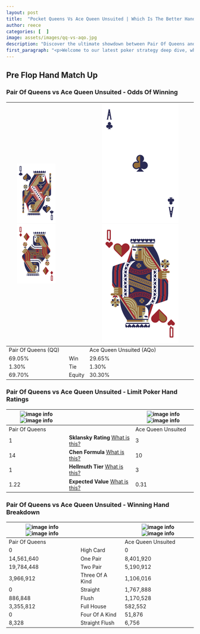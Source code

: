 ```yaml
---
layout: post
title:  "Pocket Queens Vs Ace Queen Unsuited | Which Is The Better Hand In Poker? A Complete Guide"
author: reece
categories: [  ]
image: assets/images/qq-vs-aqo.jpg
description: "Discover the ultimate showdown between Pair Of Queens and Ace Queen Unsuited in poker! Uncover the odds, strategies, and scenarios where one hand triumphs over the other. Get ready to up your poker game with this thrilling analysis."
first_paragraph: "<p>Welcome to our latest poker strategy deep dive, where we're pitting two distinct hands against each other in a high-stakes showdown: Pair Of Queens vs Ace Queen Unsuited.</p><p>In the dynamic world of poker, every decision counts, and knowing which hand holds the upper hand is key to your success at the table.</p><p>In this article, we'll dissect these two hands, explore the scenarios where one dominates the other, and equip you with the knowledge to make strategic choices that can tip the odds in your favor.</p><p>Get ready to unravel the intriguing dynamics of these poker hands and elevate your game to new heights.</p>"
---
```




[comment]: # (sp0)

## Pre Flop Hand Match Up

<div class="table hand-ratings" markdown="1"> 



### Pair Of Queens vs Ace Queen Unsuited - Odds Of Winning


    
| ![image info](assets/images/hand1/Q.png) ![image info](assets/images/hand1/qo.png) |  | ![image info](assets/images/hand2/A.png) ![image info](assets/images/hand2/qo.png) |
| -------- | -------- | -------- |
| Pair Of Queens (QQ) |  | Ace Queen Unsuited (AQo) |
| 69.05% | Win | 29.65% |
| 1.30% | Tie | 1.30% |
| 69.70% | Equity | 30.30% |




[comment]: # (sp1)



### Pair Of Queens vs Ace Queen Unsuited - Limit Poker Hand Ratings


    
| ![image info](https://www.riverpairs.com/assets/images/hand1/Q.png) ![image info](https://www.riverpairs.com/assets/images/hand1/qo.png) |  | ![image info](https://www.riverpairs.com/assets/images/hand2/A.png) ![image info](https://www.riverpairs.com/assets/images/hand2/qo.png) |
| -------- | -------- | -------- |
| Pair Of Queens |  | Ace Queen Unsuited |
| 1 | **Sklansky Rating** [What is this?](/sklansky-rating-explained) | 3 |
| 14 | **Chen Formula** [What is this?](/chen-formula-explained) | 10 |
| 1 | **Hellmuth Tier** [What is this?](/Hellmuth-tier-explained) | 3 |
| 1.22 | **Expected Value** [What is this?](/expected-value-explained) | 0.31 |




[comment]: # (sp2)



### Pair Of Queens vs Ace Queen Unsuited - Winning Hand Breakdown


    
| ![image info](https://www.riverpairs.com/assets/images/hand1/Q.png) ![image info](https://www.riverpairs.com/assets/images/hand1/qo.png) |  | ![image info](https://www.riverpairs.com/assets/images/hand2/A.png) ![image info](https://www.riverpairs.com/assets/images/hand2/qo.png) |
| -------- | -------- | -------- |
| Pair Of Queens |  | Ace Queen Unsuited |
| 0 | High Card | 0 |
| 14,561,640 | One Pair | 8,401,920 |
| 19,784,448 | Two Pair | 5,190,912 |
| 3,966,912 | Three Of A Kind | 1,106,016 |
| 0 | Straight | 1,767,888 |
| 886,848 | Flush | 1,170,528 |
| 3,355,812 | Full House | 582,552 |
| 0 | Four Of A Kind | 51,876 |
| 8,328 | Straight Flush | 6,756 |




[comment]: # (sp3)



</div>

[comment]: # (sp4)



[comment]: # (sp5)

